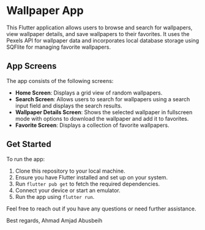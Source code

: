 # Wallpaper App

This Flutter application allows users to browse and search for wallpapers, view wallpaper details, and save wallpapers to their favorites. It uses the Pexels API for wallpaper data and incorporates local database storage using SQFlite for managing favorite wallpapers.

## App Screens

The app consists of the following screens:

- **Home Screen**: Displays a grid view of random wallpapers.
- **Search Screen**: Allows users to search for wallpapers using a search input field and displays the search results.
- **Wallpaper Details Screen**: Shows the selected wallpaper in fullscreen mode with options to download the wallpaper and add it to favorites.
- **Favorite Screen**: Displays a collection of favorite wallpapers.

## Get Started

To run the app:

1. Clone this repository to your local machine.
2. Ensure you have Flutter installed and set up on your system.
3. Run `flutter pub get` to fetch the required dependencies.
4. Connect your device or start an emulator.
5. Run the app using `flutter run`.

Feel free to reach out if you have any questions or need further assistance.

Best regards,
Ahmad Amjad Abusbeih
